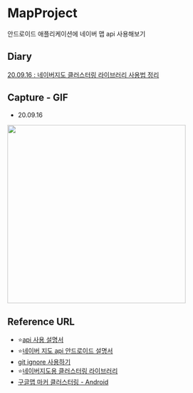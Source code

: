 # MapProject
안드로이드 애플리케이션에 네이버 맵 api 사용해보기

## Diary
[20.09.16 : 네이버지도 클러스터링 라이브러리 사용법 정리](./diary/200916.md)

## Capture - GIF
* 20.09.16
<image src='./image/capture01.gif' width=400 />

## Reference URL
* ⭐️[api 사용 설명서](https://docs.ncloud.com/ko/naveropenapi_v3/maps/android-sdk/v3/start.html)
* ⭐️[네이버 지도 api 안드로이드 설명서](https://navermaps.github.io/android-map-sdk/guide-ko/0.html)
* [git ignore 사용하기](https://docs.github.com/en/github/using-git/ignoring-files)
* ⭐️[네이버지도용 클러스터링 라이브러리](https://gun0912.tistory.com/83)
* [구글맵 마커 클러스터링 - Android](https://medium.com/flearning-edu/%EC%95%88%EB%93%9C%EB%A1%9C%EC%9D%B4%EB%93%9C-%EA%B5%AC%EA%B8%80%EB%A7%B5-%EB%A7%88%EC%BB%A4-%ED%81%B4%EB%9F%AC%EC%8A%A4%ED%84%B0%EB%A7%81-%ED%95%B4%EB%B3%B4%EA%B8%B0-part-1-514bbd351378)

